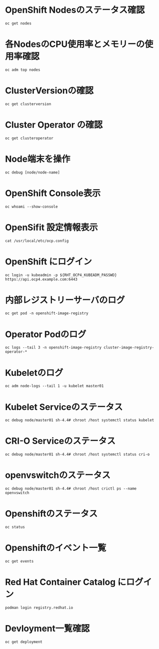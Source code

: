 # OpenShift Nodesのステータス確認

`oc get nodes`

# 各NodesのCPU使用率とメモリーの使用率確認

`oc adm top nodes`

# ClusterVersionの確認

`oc get clusterversion`

# Cluster Operator の確認

`oc get clusteroperator`

# Node端末を操作

`oc debug [node/node-name]`

# OpenShift Console表示

`oc whoami --show-console`

# OpenSifit 設定情報表示

`cat /usr/local/etc/ocp.config`

# OpenShift にログイン

`oc login -u kubeadmin -p ${RHT_OCP4_KUBEADM_PASSWD} https://api.ocp4.example.com:6443`

# 内部レジストリーサーバのログ

`oc get pod -n openshift-image-registry`

# Operator Podのログ

`oc logs --tail 3 -n openshift-image-registry cluster-image-registry-operator-*`

# Kubeletのログ

`oc adm node-logs --tail 1 -u kubelet master01`

# Kubelet Serviceのステータス

`oc debug node/master01
sh-4.4# chroot /host
systemctl status kubelet
`

# CRI-O Serviceのステータス

`oc debug node/master01
sh-4.4# chroot /host
systemctl status cri-o
`

# openvswitchのステータス

`oc debug node/master01
sh-4.4# chroot /host
crictl ps --name openvswitch
`

# Openshiftのステータス

`oc status`

# Openshiftのイベント一覧

`oc get events`

# Red Hat Container Catalog にログイン

`podman login registry.redhat.io`

# Devloyment一覧確認

`oc get deployment`
